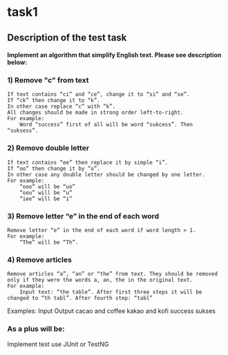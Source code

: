 # task1
## Description of the test task
#### Implement an algorithm that simplify English text. Please see description below:
### 1) Remove "c" from text

    If text contains “ci” and “ce”, change it to “si” and “se”.
    If “ck” then change it to “k”.
    In other case replace “c” with “k”.
    All changes should be made in strong order left-to-right.
    For example:
        Word “success” first of all will be word “sukcess”. Then “suksess”.

### 2) Remove double letter

    If text contains “ee” then replace it by simple “i”.
    If “oo” then change it by “u”.
    In other case any double letter should be changed by one letter.
    For example:
        “ooo” will be “uo”
        “oou” will be “u”
        “iee” will be “i”

### 3) Remove letter “e” in the end of each word

    Remove letter “e” in the end of each word if word length > 1.
    For example:
        “The” will be “Th”.

### 4) Remove articles

    Remove articles “a”, “an” or “the” from text. They should be removed only if they were the words a, an, the in the original text.
    For example:
        Input text: “the table”. After first three steps it will be changed to “th tabl”. After fourth step: “tabl”

Examples:
Input
Output
cacao and coffee
kakao and kofi
success
sukses

### As a plus will be:
Implement test use JUnit or TestNG


